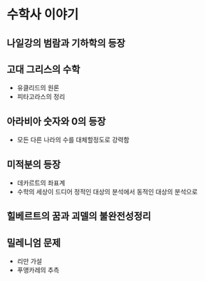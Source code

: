 # 수학사 이야기

## 나일강의 범람과 기하학의 등장

## 고대 그리스의 수학

- 유클리드의 원론
- 피타고라스의 정리

## 아라비아 숫자와 0의 등장

- 모든 다른 나라의 수를 대체할정도로 강력함

## 미적분의 등장

- 데카르트의 좌표계
- 수학의 세상이 드디어 정적인 대상의 분석에서 동적인 대상의 분석으로

## 힐베르트의 꿈과 괴델의 불완전성정리

## 밀레니엄 문제

- 리만 가설
- 푸앵카레의 추측
